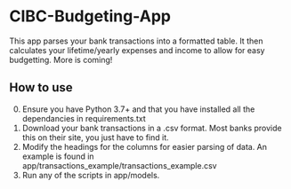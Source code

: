 # CIBC-Budgeting-App
This app parses your bank transactions into a formatted table. It then calculates your lifetime/yearly expenses and income to allow for easy budgetting. More is coming!

## How to use

0) Ensure you have Python 3.7+ and that you have installed all the dependancies in requirements.txt
1) Download your bank transactions in a .csv format. Most banks provide this on their site, you just have to find it.
2) Modify the headings for the columns for easier parsing of data. An example is found in app/transactions_example/transactions_example.csv
3) Run any of the scripts in app/models. 
